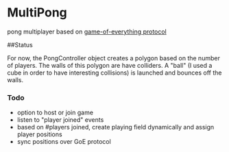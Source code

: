 # MultiPong
pong multiplayer based on [game-of-everything protocol](https://github.com/CoderDojo/cp-zen-platform.git)

##Status

For now, the PongController object creates a polygon based on the number of players.
The walls of this polygon are have colliders.
A "ball" (I used a cube in order to have interesting collisions) is launched and bounces off the walls.

### Todo

* option to host or join game
* listen to "player joined" events
* based on #players joined, create playing field dynamically and assign player positions
* sync positions over GoE protocol
